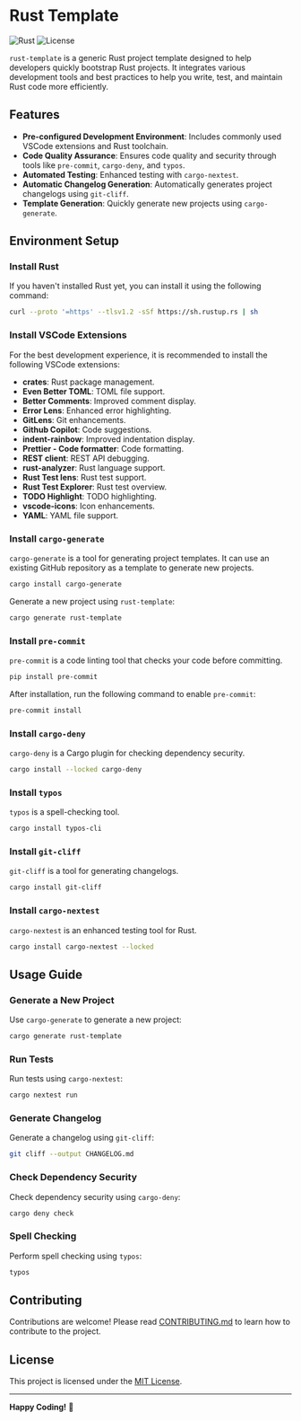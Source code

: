 # Rust Template

![Rust](https://img.shields.io/badge/Rust-1.88.0-orange?logo=rust)
![License](https://img.shields.io/badge/License-MIT-blue)

`rust-template` is a generic Rust project template designed to help developers quickly bootstrap Rust projects. It integrates various development tools and best practices to help you write, test, and maintain Rust code more efficiently.

## Features

- **Pre-configured Development Environment**: Includes commonly used VSCode extensions and Rust toolchain.
- **Code Quality Assurance**: Ensures code quality and security through tools like `pre-commit`, `cargo-deny`, and `typos`.
- **Automated Testing**: Enhanced testing with `cargo-nextest`.
- **Automatic Changelog Generation**: Automatically generates project changelogs using `git-cliff`.
- **Template Generation**: Quickly generate new projects using `cargo-generate`.

## Environment Setup

### Install Rust

If you haven't installed Rust yet, you can install it using the following command:

```bash
curl --proto '=https' --tlsv1.2 -sSf https://sh.rustup.rs | sh
```

### Install VSCode Extensions

For the best development experience, it is recommended to install the following VSCode extensions:

- **crates**: Rust package management.
- **Even Better TOML**: TOML file support.
- **Better Comments**: Improved comment display.
- **Error Lens**: Enhanced error highlighting.
- **GitLens**: Git enhancements.
- **Github Copilot**: Code suggestions.
- **indent-rainbow**: Improved indentation display.
- **Prettier - Code formatter**: Code formatting.
- **REST client**: REST API debugging.
- **rust-analyzer**: Rust language support.
- **Rust Test lens**: Rust test support.
- **Rust Test Explorer**: Rust test overview.
- **TODO Highlight**: TODO highlighting.
- **vscode-icons**: Icon enhancements.
- **YAML**: YAML file support.

### Install `cargo-generate`

`cargo-generate` is a tool for generating project templates. It can use an existing GitHub repository as a template to generate new projects.

```bash
cargo install cargo-generate
```

Generate a new project using `rust-template`:

```bash
cargo generate rust-template
```

### Install `pre-commit`

`pre-commit` is a code linting tool that checks your code before committing.

```bash
pip install pre-commit
```

After installation, run the following command to enable `pre-commit`:

```bash
pre-commit install
```

### Install `cargo-deny`

`cargo-deny` is a Cargo plugin for checking dependency security.

```bash
cargo install --locked cargo-deny
```

### Install `typos`

`typos` is a spell-checking tool.

```bash
cargo install typos-cli
```

### Install `git-cliff`

`git-cliff` is a tool for generating changelogs.

```bash
cargo install git-cliff
```

### Install `cargo-nextest`

`cargo-nextest` is an enhanced testing tool for Rust.

```bash
cargo install cargo-nextest --locked
```

## Usage Guide

### Generate a New Project

Use `cargo-generate` to generate a new project:

```bash
cargo generate rust-template
```

### Run Tests

Run tests using `cargo-nextest`:

```bash
cargo nextest run
```

### Generate Changelog

Generate a changelog using `git-cliff`:

```bash
git cliff --output CHANGELOG.md
```

### Check Dependency Security

Check dependency security using `cargo-deny`:

```bash
cargo deny check
```

### Spell Checking

Perform spell checking using `typos`:

```bash
typos
```

## Contributing

Contributions are welcome! Please read [CONTRIBUTING.md](CONTRIBUTING.md) to learn how to contribute to the project.

## License

This project is licensed under the [MIT License](LICENSE).

---

**Happy Coding!** 🚀
